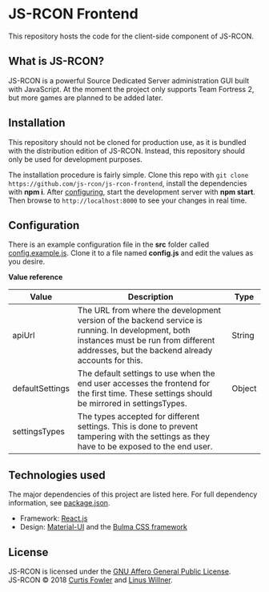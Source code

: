 # JS-RCON Frontend

This repository hosts the code for the client-side component of JS-RCON.

## What is JS-RCON?

JS-RCON is a powerful Source Dedicated Server administration GUI built with JavaScript. At the moment the project only supports Team Fortress 2, but more games are planned to be added later.

## Installation

This repository should not be cloned for production use, as it is bundled with the distribution edition of JS-RCON. Instead, this repository should only be used for development purposes.

The installation procedure is fairly simple. Clone this repo with `git clone https://github.com/js-rcon/js-rcon-frontend`, install the dependencies with **npm i**. After [configuring](#configuration), start the development server with **npm start**. Then browse to `http://localhost:8000` to see your changes in real time.

## Configuration

There is an example configuration file in the **src** folder called [config.example.js](src/config.example.js). Clone it to a file named **config.js** and edit the values as you desire.

**Value reference**

| Value | Description | Type |
| ----- | ----------- | ---- |
| apiUrl | The URL from where the development version of the backend service is running. In development, both instances must be run from different addresses, but the backend already accounts for this. | String |
| defaultSettings | The default settings to use when the end user accesses the frontend for the first time. These settings should be mirrored in settingsTypes. | Object |
| settingsTypes | The types accepted for different settings. This is done to prevent tampering with the settings as they have to be exposed to the end user. |

## Technologies used

The major dependencies of this project are listed here. For full dependency information, see [package.json](package.json).

* Framework: [React.js](https://reactjs.org)
* Design: [Material-UI](https://material-ui.com) and the [Bulma CSS framework](https://bulma.io)

## License

JS-RCON is licensed under the [GNU Affero General Public License](LICENSE).<br>
JS-RCON © 2018 [Curtis Fowler](https://github.com/caf203) and [Linus Willner](https://github.com/linuswillner).
